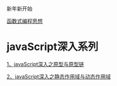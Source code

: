 新年新开始

[函数式编程思想](https://llh911001.gitbooks.io/mostly-adequate-guide-chinese/content/ )
 


# javaScript深入系列

[1、javaScript深入之原型与原型链](https://github.com/wangzhenggui/blog/issues/1)

[2、javaScript深入之静态作用域与动态作用域](https://github.com/wangzhenggui/blog/issues/2)
